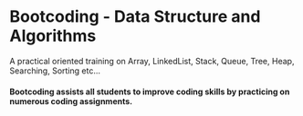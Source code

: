 # Bootcoding - Data Structure and Algorithms

A practical oriented training on Array, LinkedList, Stack, Queue, Tree, Heap, Searching, Sorting etc...

#### Bootcoding assists all students to improve coding skills by practicing on numerous coding assignments.